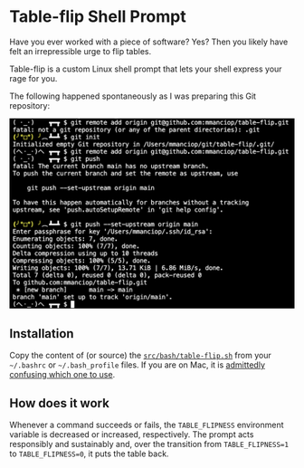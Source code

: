 # Table-flip Shell Prompt

Have you ever worked with a piece of software?
Yes?
Then you likely have felt an irrepressible urge to flip tables.

Table-flip is a custom Linux shell prompt that lets your shell express your rage for you.

The following happened spontaneously as I was preparing this Git repository:

![First productive usage ever](./img/first-productive-usage-ever.png)

## Installation

Copy the content of (or source) the [`src/bash/table-flip.sh`](./src/bash/table-flip.sh) from your `~/.bashrc` or `~/.bash_profile` files.
If you are on Mac, it is [admittedly confusing which one to use](https://scriptingosx.com/2017/04/about-bash_profile-and-bashrc-on-macos/).

## How does it work

Whenever a command succeeds or fails, the `TABLE_FLIPNESS` environment variable is decreased or increased, respectively.
The prompt acts responsibly and sustainably and, over the transition from `TABLE_FLIPNESS=1` to `TABLE_FLIPNESS=0`, it puts the table back. 

